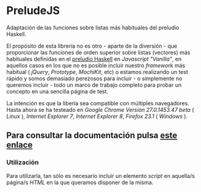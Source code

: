 
PreludeJS
=========

Adaptación de las funciones sobre listas más habituales del preludio Haskell.

El propósito de esta librería no es otro - aparte de la diversión -
que proporcionar las funciones de orden superior sobre listas
(vectores) más habituales definidas en el [preludio
Haskell](http://www.haskell.org/ghc/docs/latest/html/libraries/base/Prelude.html#g:11)
en *Javascript "Vanilla"*, en aquellos casos en los que no es posible
incluir nuestro *framework* más habitual ( *jQuery*, *Prototype*,
*MochiKit*, etc) o estamos realizando un test rápido y somos demasiado
perezosos para incluir - o simplemente no queremos incluir - todo un
marco de trabajo completo para probar un concepto en una sencilla
página de test.

La intención es que la libería sea compatible con múltiples
navegadores. Hasta ahora se ha testeado en *Google Chrome Versión
27.0.1453.47 beta* ( *Linux* ), *Internet Explorer 7*, *Internet
Explorer 8*, *Firefox 23.1* ( *Windows* ).

Para consultar la documentación pulsa [este enlace](http://rgalacho.github.io/preludeJS/)
---

### Utilización
Para utilizarla, tan sólo es necesario incluir un elemento *script* en
aquella/s página/s *HTML* en la que queramos disponer de la misma.
